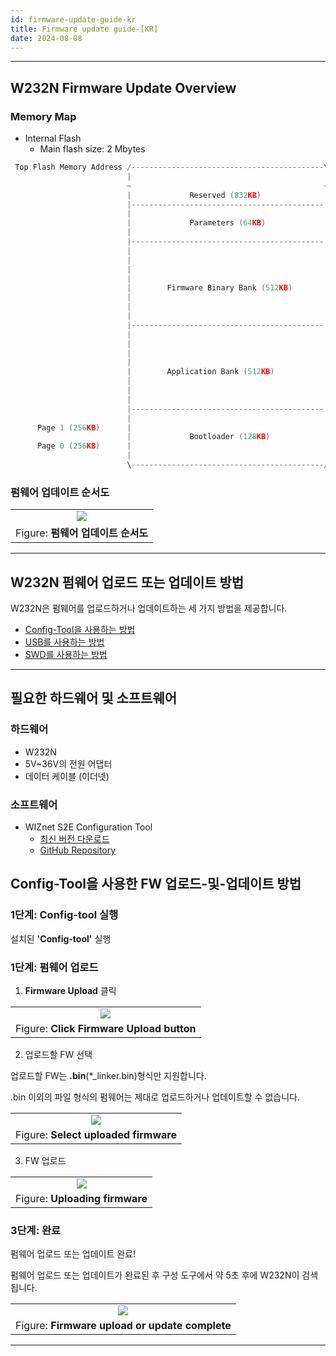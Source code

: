 ```yaml
---
id: firmware-update-guide-kr
title: Firmware update guide-[KR]
date: 2024-08-08
---
```




-----



## W232N Firmware Update Overview



### Memory Map

  - Internal Flash
    - Main flash size: 2 Mbytes

```cpp
 Top Flash Memory Address /-------------------------------------------\  0x10200000
                          |                                           |
                          ~                                           ~
                          |             Reserved (832KB)              |
                          |-------------------------------------------|  0x10130000
                          |                                           |
                          |             Parameters (64KB)             |
                          |                                           |
                          |-------------------------------------------|  0x10120000
                          |                                           |
                          |                                           |
                          |                                           |
                          |                                           |
                          |        Firmware Binary Bank (512KB)       |
                          |                                           |
                          |                                           |
                          |                                           |
                          |-------------------------------------------|  00x100A0000
                          |                                           |
                          |                                           |
                          |                                           |
                          |                                           |
                          |        Application Bank (512KB)           |
                          |                                           |
                          |                                           |
                          |                                           |
                          |-------------------------------------------|  0x10020000
                          |                                           |
      Page 1 (256KB)      |                                           |
                          |             Bootloader (128KB)            |
      Page 0 (256KB)      |                                           |
                          |                                           |
                          \-------------------------------------------/  0x10000000
```



### 펌웨어 업데이트 순서도

|                                                                                              |
| :------------------------------------------------------------------------------------------: |
| ![](/img/products/s2e_module/wiz5xxsr-rp/firmware_update_guide/firmware_update_sequence.png) |
| Figure: **펌웨어 업데이트 순서도**                                                         |



-----



## W232N 펌웨어 업로드 또는 업데이트 방법

W232N은 펌웨어를 업로드하거나 업데이트하는 세 가지 방법을 제공합니다.

- [Config-Tool을 사용하는 방법](#Config-Tool을-사용해-FW-업로드-및-업데이트)
- [USB를 사용하는 방법](#USB를-사용하는-방법)
- [SWD를 사용하는 방법](#SWD를-사용하는-방법)





-----




## 필요한 하드웨어 및 소프트웨어



### 하드웨어

- W232N
- 5V~36V의 전원 어댑터
- 데이터 케이블 (이더넷)

### 소프트웨어

  - WIZnet S2E Configuration Tool 
    - [최신 버전 다운로드](https://github.com/Wiznet/WIZnet-S2E-Tool-GUI/releases)
    - [GitHub Repository](https://github.com/Wiznet/WIZnet-S2E-Tool-GUI)



## Config-Tool을 사용한 FW 업로드-및-업데이트 방법


### 1단계: Config-tool 실행

설치된 **'Config-tool'** 실행


### 1단계: 펌웨어 업로드

1. **Firmware Upload** 클릭

|                                                                                                  |
| :----------------------------------------------------------------------------------------------: |
| ![](/img/products/s2e_module/wiz5xxsr-rp/firmware_update_guide/click_firmware_upload_button.png) |
| Figure: **Click Firmware Upload button**                                                         |

2. 업로드할 FW 선택

업로드할 FW는 **.bin**(*_linker.bin)형식만 지원합니다.

.bin 이외의 파일 형식의 펌웨어는 제대로 업로드하거나 업데이트할 수 없습니다.

|                                                                                              |
| :------------------------------------------------------------------------------------------: |
| ![](/img/products/s2e_module/wiz5xxsr-rp/firmware_update_guide/select_uploaded_firmware.png) |
| Figure: **Select uploaded firmware**                                                         |

3. FW 업로드

|                                                                                        |
| :------------------------------------------------------------------------------------: |
| ![](/img/products/s2e_module/wiz5xxsr-rp/firmware_update_guide/uploading_firmware.png) |
| Figure: **Uploading firmware**                                                         |



### 3단계: 완료

펌웨어 업로드 또는 업데이트 완료!

펌웨어 업로드 또는 업데이트가 완료된 후 구성 도구에서 약 5초 후에 W232N이 검색됩니다.

|                                                                                                        |
| :----------------------------------------------------------------------------------------------------: |
| ![](/img/products/s2e_module/wiz5xxsr-rp/firmware_update_guide/firmware_upload_or_update_complete.png) |
| Figure: **Firmware upload or update complete**                                                         |



-----
